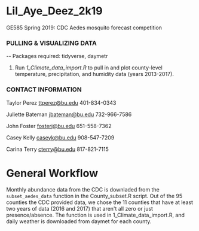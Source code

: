 # Lil_Aye_Deez_2k19
GE585 Spring 2019: CDC Aedes mosquito forecast competition

### PULLING & VISUALIZING DATA

-- Packages required:
tidyverse, daymetr

1. Run *1_Climate_data_import.R* to pull in and plot county-level temperature, precipitation, and humidity data (years 2013-2017).

### CONTACT INFORMATION

Taylor Perez
ttperez@bu.edu
401-834-0343

Juliette Bateman
jbateman@bu.edu
732-966-7586

John Foster
fosterj@bu.edu
651-558-7362

Casey Kelly
caseyk@bu.edu
908-547-7209

Carina Terry
cterry@bu.edu
817-821-7115

# General Workflow

Monthly abundance data from the CDC is downladed from the `subset_aedes_data` function in the County_subset.R script. Out of the 95 counties the CDC provided data, we chose the 11 counties that have at least two years of data (2016 and 2017) that aren't all zero or just presence/absence. The function is used in 1_Climate_data_import.R, and daily weather is downloaded from daymet for each county.

